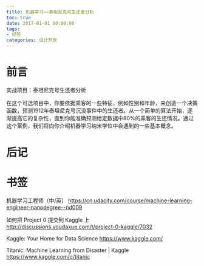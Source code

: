 ```yaml
---
title: 机器学习——泰坦尼克号生还者分析
toc: true
date: 2017-01-01 00:00:00
tags:
- 标签
categories: 设计开发
---
```

# 前言
实战项目：泰坦尼克号生还者分析

在这个可选项目中，你要依据乘客的一些特征，例如性别和年龄，来创造一个决策函数，预测1912年泰坦尼克号沉没事件中的生还者。从一个简单的算法开始，逐渐提高它的复杂性，直到你能准确预测给定数据中80%的乘客的生还情况。通过这个案例，我们将向你介绍机器学习纳米学位中会遇到的一些基本概念。

<!--more-->



# 后记

# 书签
机器学习工程师（中/英）
https://cn.udacity.com/course/machine-learning-engineer-nanodegree--nd009

如何把 Project 0 提交到 Kaggle 上
http://discussions.youdaxue.com/t/project-0-kaggle/7032

Kaggle: Your Home for Data Science
https://www.kaggle.com/

Titanic: Machine Learning from Disaster | Kaggle
https://www.kaggle.com/c/titanic

